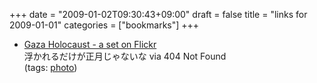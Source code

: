 +++
date = "2009-01-02T09:30:43+09:00"
draft = false
title = "links for 2009-01-01"
categories = ["bookmarks"]
+++

<ul class="delicious"><li>
                <div class="delicious-link"><a href="http://www.flickr.com/photos/anwarhit/sets/72157611917916531/">Gaza Holocaust - a set on Flickr</a></div>
                <div class="delicious-extended">浮かれるだけが正月じゃないな
via 404 Not Found</div>
                <div class="delicious-tags">(tags: <a href="http://delicious.com/nobu666/photo">photo</a>)</div>
            </li></ul>
